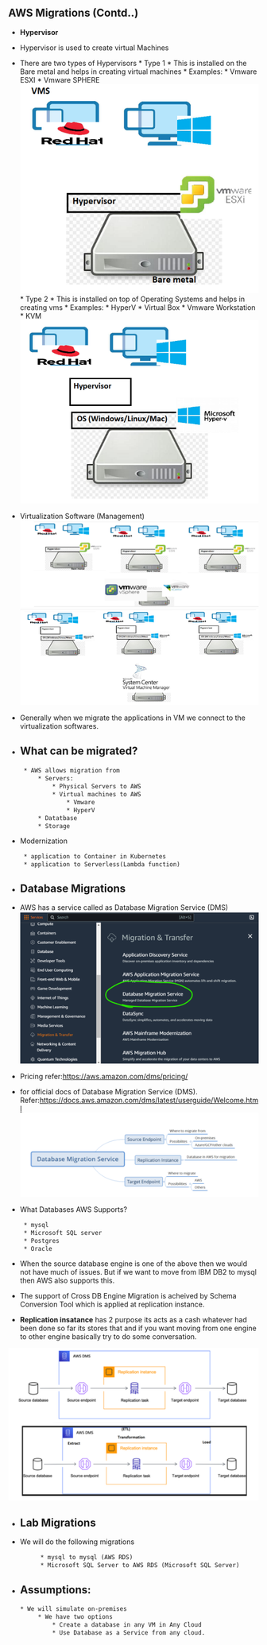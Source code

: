 ## AWS Migrations (Contd..)

* __Hypervisor__

* Hypervisor is used to create virtual Machines
* There are two types of Hypervisors
      * Type 1
           * This is installed on the Bare metal and helps in creating virtual machines
           * Examples:
                 * Vmware ESXI
                 * Vmware SPHERE 
                  ![preview](images/9.png)
      * Type 2
           * This is installed on top of Operating Systems and helps in creating vms
           * Examples:
                 * HyperV
                 * Virtual Box
                 * Vmware Workstation
                 * KVM
                  ![preview](images/10.png)
* Virtualization Software (Management)
![preview](images/11.png)
![preview](images/12.png)
* Generally when we migrate the applications in VM we connect to the virtualization softwares.
* ## What can be migrated?
       * AWS allows migration from
           * Servers:
               * Physical Servers to AWS
               * Virtual machines to AWS
                   * Vmware
                   * HyperV
           * Datatbase
           * Storage 
* Modernization
     ```
      * application to Container in Kubernetes
      * application to Serverless(Lambda function)
     ```

* ## Database Migrations
* AWS has a service called as Database Migration Service (DMS)
![preview](images/13.png)
* Pricing refer:https://aws.amazon.com/dms/pricing/
* for official docs of Database Migration Service (DMS). Refer:https://docs.aws.amazon.com/dms/latest/userguide/Welcome.html
![preview](images/14.png)  

* What Databases AWS Supports?
      
     ```
      * mysql
      * Microsoft SQL server 
      * Postgres
      * Oracle
     ``` 
* When the source database engine is one of the above then we would not have much of issues. But if we want to move from IBM DB2 to mysql then AWS also supports this.
  
* The support of Cross DB Engine Migration is acheived by Schema Conversion Tool which is applied at replication instance.
  
* __Replication insatance__ has 2 purpose its acts as a cash whatever had been done so far its stores that and if you want moving from one engine to other engine basically try to do some conversation. 
  
![preview](images/15.png)
* ## Lab Migrations
* We will do the following migrations
```
         * mysql to mysql (AWS RDS)
         * Microsoft SQL Server to AWS RDS (Microsoft SQL Server)
```
* ## Assumptions:
      * We will simulate on-premises
           * We have two options
               * Create a database in any VM in Any Cloud
               * Use Database as a Service from any cloud.
   
##
